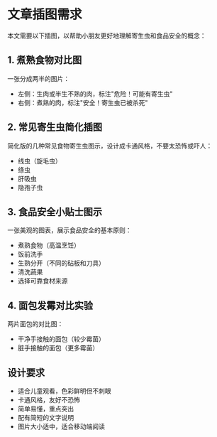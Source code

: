 # 文章插图需求

本文需要以下插图，以帮助小朋友更好地理解寄生虫和食品安全的概念：

## 1. 煮熟食物对比图

一张分成两半的图片：
- 左侧：生肉或半生不熟的肉，标注"危险！可能有寄生虫"
- 右侧：煮熟的肉，标注"安全！寄生虫已被杀死"

## 2. 常见寄生虫简化插图

简化版的几种常见食物寄生虫图示，设计成卡通风格，不要太恐怖或吓人：
- 线虫（旋毛虫）
- 绦虫
- 肝吸虫
- 隐孢子虫

## 3. 食品安全小贴士图示

一张美观的图表，展示食品安全的基本原则：
- 煮熟食物（高温烹饪）
- 饭前洗手
- 生熟分开（不同的砧板和刀具）
- 清洗蔬果
- 选择可靠食材来源

## 4. 面包发霉对比实验

两片面包的对比图：
- 干净手接触的面包（较少霉菌）
- 脏手接触的面包（更多霉菌）

## 设计要求

- 适合儿童观看，色彩鲜明但不刺眼
- 卡通风格，友好不恐怖
- 简单易懂，重点突出
- 配有简短的文字说明
- 图片大小适中，适合移动端阅读 
